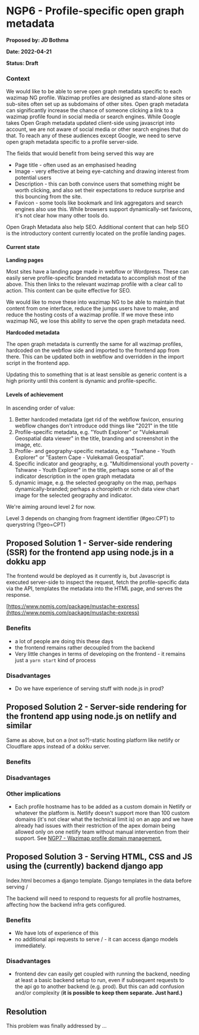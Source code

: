 # NGP6 - Profile-specific open graph metadata

**Proposed by: JD Bothma**

**Date: 2022-04-21**

**Status: Draft**

### **Context**

We would like to be able to serve open graph metadata specific to each wazimap NG profile. Wazimap profiles are designed as stand-alone sites or sub-sites often set up as subdomains of other sites. Open graph metadata can significantly increase the chance of someone clicking a link to a wazimap profile found in social media or search engines. While Google takes Open Graph metadata updated client-side using javascript into account, we are not aware of social media or other search engines that do that. To reach any of these audiences except Google, we need to serve open graph metadata specific to a profile server-side.

The fields that would benefit from being served this way are

* Page title - often used as an emphasised heading
* Image - very effective at being eye-catching and drawing interest from potential users
* Description - this can both convince users that something might be worth clicking, and also set their expectations to reduce surprise and this bouncing from the site.
* Favicon - some tools like bookmark and link aggregators and search engines also use this. While browsers support dynamically-set favicons, it's not clear how many other tools do.

Open Graph Metadata also help SEO. Additional content that can help SEO is the introductory content currently located on the profile landing pages.

#### Current state

**Landing pages**

Most sites have a landing page made in webflow or Wordpress. These can easily serve profile-specific branded metadata to accomplish most of the above. This then links to the relevant wazimap profile with a clear call to action. This content can be quite effective for SEO.

We would like to move these into wazimap NG to be able to maintain that content from one interface, reduce the jumps users have to make, and reduce the hosting costs of a wazimap profile. If we move these into wazimap NG, we lose this ability to serve the open graph metadata need.

**Hardcoded metadata**

The open graph metadata is currently the same for all wazimap profiles, hardcoded on the webflow side and imported to the frontend app from there. This can be updated both in webflow and overridden in the import script in the frontend app.

Updating this to something that is at least sensible as generic content is a high priority until this content is dynamic and profile-specific.

#### Levels of achievement

In ascending order of value:

1. Better hardcoded metadata (get rid of the webflow favicon, ensuring webflow changes don't introduce odd things like "2021" in the title
2. Profile-specific metadata, e.g. "Youth Explorer" or "Vulekamali Geospatial data viewer" in the title, branding and screenshot in the image, etc.
3. Profile- and geography-specific metadata, e.g. "Tswhane - Youth Explorer" or "Eastern Cape - Vulekamali Geospatial".
4. Specific indicator and geography, e.g. "Multidimensional youth poverty - Tshwane - Youth Explorer" in the title, perhaps some or all of the indicator description in the open graph metadata
5. dynamic image, e.g. the selected geography on the map, perhaps dynamically-branded; perhaps a choropleth or rich data view chart image for the selected geography and indicator.

We're aiming around level 2 for now.

Level 3 depends on changing from fragment identifier (#geo:CPT) to querystring (?geo=CPT)

## **Proposed Solution 1 -** Server-side rendering (SSR) for the frontend app using node.js in a dokku app

The frontend would be deployed as it currently is, but Javascript is executed server-side to inspect the request, fetch the profile-specific data via the API, templates the metadata into the HTML page, and serves the response.

[https://www.npmjs.com/package/mustache-express](https://www.npmjs.com/package/mustache-express)

### **Benefits**

* a lot of people are doing this these days
* the frontend remains rather decoupled from the backend
* Very little changes in terms of developing on the frontend - it remains just a `yarn start` kind of process

### **Disadvantages**

* Do we have experience of serving stuff with node.js in prod?

## **Proposed Solution 2 -** Server-side rendering for the frontend app using node.js on netlify and similar

Same as above, but on a (not so?)-static hosting platform like netlify or Cloudflare apps instead of a dokku server.

### **Benefits**

### **Disadvantages**

### **Other implications**

* Each profile hostname has to be added as a custom domain in Netlify or whatever the platform is. Netlify doesn't support more than 100 custom domains (it's not clear what the technical limit is) on an app and we have already had issues with their restriction of the apex domain being allowed only on one netlify team without manual intervention from their support. See [NGP7 - Wazimap profile domain management.](ngp7-wazimap-profile-domain-management.md)

## **Proposed Solution 3 -** Serving HTML, CSS and JS using the (currently) backend django app

Index.html becomes a django template. Django templates in the data before serving /

The backend will need to respond to requests for all profile hostnames, affecting how the backend infra gets configured.

### Benefits

* We have lots of experience of this
* no additional api requests to serve / - it can access django models immediately.

### Disadvantages

* frontend dev can easily get coupled with running the backend, needing at least a basic backend setup to run, even if subsequent requests to the api go to another backend (e.g. prod). But this can add confusion and/or complexity (**it is possible to keep them separate. Just hard.)**

## **Resolution**

This problem was finally addressed by ...&#x20;
